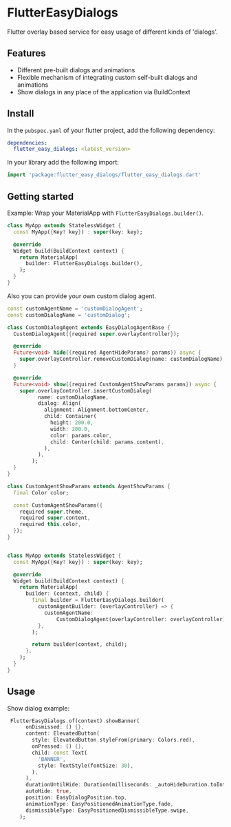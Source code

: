  
# FlutterEasyDialogs

Flutter overlay based service for easy usage of different kinds of 'dialogs'.  

## Features

* Different pre-built dialogs and animations
* Flexible mechanism of integrating custom self-built dialogs and animations
* Show dialogs in any place of the application via BuildContext

## Install

In the `pubspec.yaml` of your flutter project, add the following dependency:

```yaml
dependencies:
  flutter_easy_dialogs: <latest_version>
```

In your library add the following import:

```dart
import 'package:flutter_easy_dialogs/flutter_easy_dialogs.dart'
```
## Getting started

Example:
Wrap your MaterialApp with ```FlutterEasyDialogs.builder()```.

```dart
class MyApp extends StatelessWidget {
  const MyApp({Key? key}) : super(key: key);

  @override
  Widget build(BuildContext context) {
    return MaterialApp(
      builder: FlutterEasyDialogs.builder(),
    );
  }
}
```

Also you can provide your own custom dialog agent.

```dart
const customAgentName = 'customDialogAgent';
const customDialogName = 'customDialog';

class CustomDialogAgent extends EasyDialogAgentBase {
  CustomDialogAgent({required super.overlayController});

  @override
  Future<void> hide({required AgentHideParams? params}) async {
    super.overlayController.removeCustomDialog(name: customDialogName);
  }

  @override
  Future<void> show({required CustomAgentShowParams params}) async {
    super.overlayController.insertCustomDialog(
          name: customDialogName,
          dialog: Align(
            alignment: Alignment.bottomCenter,
            child: Container(
              height: 200.0,
              width: 200.0,
              color: params.color,
              child: Center(child: params.content),
            ),
          ),
        );
  }
}

class CustomAgentShowParams extends AgentShowParams {
  final Color color;

  const CustomAgentShowParams({
    required super.theme,
    required super.content,
    required this.color,
  });
}


class MyApp extends StatelessWidget {
  const MyApp({Key? key}) : super(key: key);

  @override
  Widget build(BuildContext context) {
    return MaterialApp(  
      builder: (context, child) {
        final builder = FlutterEasyDialogs.builder( 
          customAgentBuilder: (overlayController) => {
            customAgentName:
                CustomDialogAgent(overlayController: overlayController)
          },
        );

        return builder(context, child);
      },
    );
  }
}
```


## Usage

Show dialog example:

```dart
 FlutterEasyDialogs.of(context).showBanner(
      onDismissed: () {},
      content: ElevatedButton(
        style: ElevatedButton.styleFrom(primary: Colors.red),
        onPressed: () {},
        child: const Text(
          'BANNER',
          style: TextStyle(fontSize: 30),
        ),
      ),
      durationUntilHide: Duration(milliseconds: _autoHideDuration.toInt()),
      autoHide: true,
      position: EasyDialogPosition.top,
      animationType: EasyPositionedAnimationType.fade,
      dismissibleType: EasyPositionedDismissibleType.swipe,
    );
```
 
